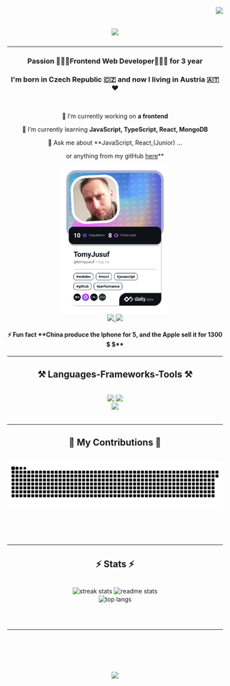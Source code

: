 <img align="right" src="https://visitor-badge.laobi.icu/badge?page_id=tomyjusuf.tomasmatusek" />
<h1 align="center">
    <img src="https://readme-typing-svg.herokuapp.com/?font=Righteous&size=35&center=true&vCenter=true&width=500&height=70&duration=4000&lines=Hi+There!+👋;+I'm+Tomas+Matusek!;" />
</h1>
<hr>

<h3 align="center">Passion 👨🏻‍💻Frontend Web Developer👨🏻‍💻 for 3 year</h3>
<h3 align="center">I'm born in Czech Republic 🇨🇿 and now I living in Austria 🇦🇹 ❤️</h3>

<br/>

<div align="center">
 
 🔭 I’m currently working on **a frontend**
 
 🌱 I’m currently learning **JavaScript, TypeScript, React, MongoDB**

💬 Ask me about \*\*JavaScript, React,(Junior) ...

or anything from my gitHub [here](https://github.com/TomyJusuf)\*\*

 </div><div style=""align="center">
<img  src="img/tomyjusuf.png" style="width:250px">
</div>

<div align="center"> 
  <a href="mailto:tomasmatusek@seznam.cz">
    <img src="https://img.shields.io/badge/mail-333333?style=for-the-badge&logo=gmail&logoColor=red" />
  </a>
 
  <a href="https://salesp07.github.io" target="_blank">
     <img src="https://img.shields.io/badge/Portfolio-FF5722?style=for-the-badge&logo=todoist&logoColor=white" target="_blank" /> <!-- sqlite, safari, google-chrome are other good icon options -->
  </a>
</div>
<h4 align="center">⚡ Fun fact **China produce the Iphone for 5, and the Apple sell it for 1300 $ $**</h4>

 <hr/>
 
<h2 align="center">⚒️ Languages-Frameworks-Tools ⚒️</h2>
<br/>
<div align="center">
    <img src="https://skillicons.dev/icons?i=react,typescript,javascript,express" />
    <img src="https://skillicons.dev/icons?i=,html,css,tailwind,figma" /><br>
    <img src="https://skillicons.dev/icons?i=npm,vscode,git" /><br>
</div>

<br/>
<hr/>

<div align="center">
  <h2>🐍 My Contributions 🐍</h2>
  <br>
   <img alt="snake eating my contributions" src="https://raw.githubusercontent.com/TomyJusuf/TomasMatusek/output/github-contribution-grid-snake.svg" />

<br/><br/><br/>

</div>

<hr/>

<h2 align="center">⚡ Stats ⚡</h2>
<br>
<div align=center>
  <img width=390 src="https://streak-stats.demolab.com?user=TomyJusuf&theme=react&date_format=j%20M%5B%20Y%5D&border_radius=10" alt="streak stats"/>
  <img width=390 src="https://github-readme-stats.vercel.app/api?username=tomyjusuf&count_private=true&show_icons=true&theme=react&rank_icon=github&border_radius=10" alt="readme stats" />
  <br/>
  <img width=325 align="center" src="https://github-readme-stats.vercel.app/api/top-langs/?username=tomyjusuf&hide=HTML&langs_count=8&layout=compact&theme=react&border_radius=10&size_weight=0.5&count_weight=0.5&exclude_repo=github-readme-stats" alt="top langs" />
</div>

<br/><br/>

<hr/>

<br/>

<br/>
<h1 align="center">
    <img src="https://readme-typing-svg.herokuapp.com/?font=Righteous&size=35&center=true&vCenter=true&width=500&height=70&duration=4000&lines=Thanks+You+For+Visiting+👋;" />
</h1>
